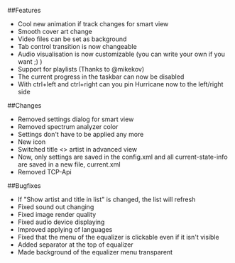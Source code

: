 ##Features
- Cool new animation if track changes for smart view
- Smooth cover art change
- Video files can be set as background
- Tab control transition is now changeable
- Audio visualisation is now customizable (you can write your own if you want ;) )
- Support for playlists (Thanks to @mikekov)
- The current progress in the taskbar can now be disabled
- With ctrl+left and ctrl+right can you pin Hurricane now to the left/right side

##Changes
- Removed settings dialog for smart view
- Removed spectrum analyzer color
- Settings don't have to be applied any more
- New icon
- Switched title <> artist in advanced view
- Now, only settings are saved in the config.xml and all current-state-info are saved in a new file, current.xml
- Removed TCP-Api

##Bugfixes
- If "Show artist and title in list" is changed, the list will refresh
- Fixed sound out changing
- Fixed image render quality
- Fixed audio device displaying
- Improved applying of languages
- Fixed that the menu of the equalizer is clickable even if it isn't visible
- Added separator at the top of equalizer
- Made background of the equalizer menu transparent